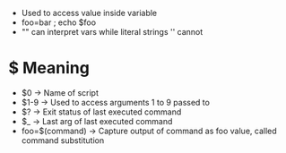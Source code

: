 - Used to access value inside variable
- foo=bar ; echo $foo
- "" can interpret vars while literal strings '' cannot

# $ Meaning
- $0 -> Name of script
- $1-9 -> Used to access arguments 1 to 9 passed to 
- $? -> Exit status of last executed command
- $_ -> Last arg of last executed command
- foo=$(command) -> Capture output of command as foo value, called command substitution
